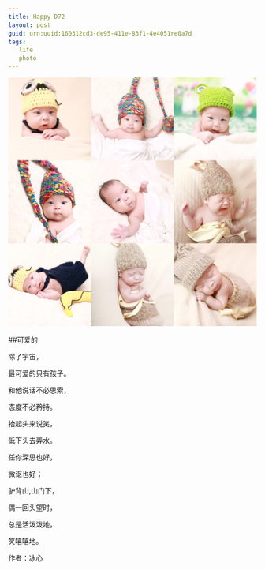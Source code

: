 ```yaml
---
title: Happy D72
layout: post
guid: urn:uuid:160312cd3-de95-411e-83f1-4e4051re0a7d
tags: 
   life
   photo
---
```


![D72](/media/files/2016/d100.jpg)

##可爱的     

  除了宇宙，

  最可爱的只有孩子。

  和他说话不必思索，

  态度不必矜持。

  抬起头来说笑，

  低下头去弄水。

  任你深思也好，

  微讴也好；

  驴背山,山门下，

  偶一回头望时，

  总是活泼泼地，

  笑嘻嘻地。

作者：冰心

